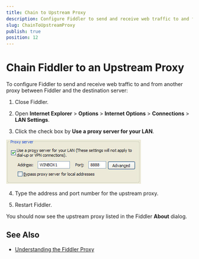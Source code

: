 ```yaml
---
title: Chain to Upstream Proxy
description: Configure Fiddler to send and receive web traffic to and from another proxy between Fiddler and the destination serve
slug: ChainToUpstreamProxy
publish: true
position: 12
---
```


Chain Fiddler to an Upstream Proxy
==================================

To configure Fiddler to send and receive web traffic to and from another proxy between Fiddler and the destination server:

1. Close Fiddler.

2. Open **Internet Explorer** > **Options** > **Internet Options** > **Connections** > **LAN Settings**.

3. Click the check box by **Use a proxy server for your LAN**.

 ![Set proxy address][1]

4. Type the address and port number for the upstream proxy.

5. Restart Fiddler.

You should now see the upstream proxy listed in the Fiddler **About** dialog.

See Also
--------

+ [Understanding the Fiddler Proxy][2]

[1]: ../../images/ChainToUpstreamProxy/SetProxyAddress.jpg
[2]: ../../KnowledgeBase/Proxy
